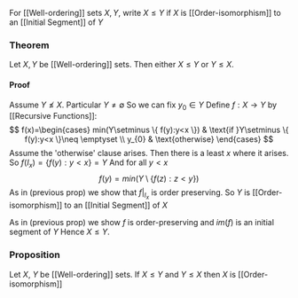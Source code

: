 For [[Well-ordering]] sets $X,Y$, write $X\leq Y$ if $X$ is [[Order-isomorphism]] to an [[Initial Segment]] of $Y$ 
### Theorem
Let $X,Y$ be [[Well-ordering]] sets. Then either $X\leq Y$ or $Y\leq X$.

#### Proof
Assume $Y\not\leq X$. Particular $Y\neq \emptyset$
So we can fix $y_{0}\in Y$
Define $f:X\to Y$ by [[Recursive Functions]]:
$$
f(x)=\begin{cases}
min(Y\setminus \{ f(y):y<x \})  & \text{if }Y\setminus \{ f(y):y<x \}\neq \emptyset \\
y_{0} & \text{otherwise}
\end{cases}
$$
Assume the 'otherwise' clause arises. Then there is a least $x$ where it arises. So $f(I_{x})=\{ f(y):y<x \}=Y$
And for all $y<x$
$$
f(y)=min(Y\setminus \{ f(z):z<y \})
$$
As in (previous prop) we show that $f|_{I_{x}}$ is order preserving. So $Y$ is [[Order-isomorphism]] to an [[Initial Segment]] of $X$ 

As in (previous prop) we show $f$ is order-preserving and $im(f)$ is an initial segment of $Y$
Hence $X\leq Y$.

### Proposition
Let $X$, $Y$ be [[Well-ordering]] sets. If $X\leq Y$ and $Y\leq X$ then $X$ is [[Order-isomorphism]]